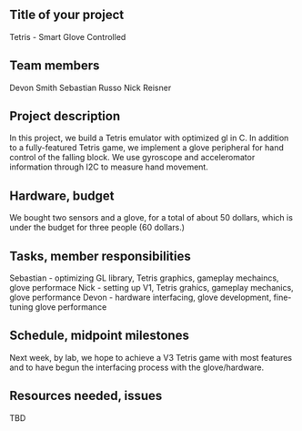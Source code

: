 ## Title of your project
Tetris - Smart Glove Controlled 

## Team members
Devon Smith
Sebastian Russo
Nick Reisner

## Project description
In this project, we build a Tetris emulator with optimized gl in C. In addition to a fully-featured
Tetris game, we implement a glove peripheral for hand control of the falling block. We use 
gyroscope and acceleromator information through I2C to measure hand movement. 

## Hardware, budget
We bought two sensors and a glove, for a total of about 50 dollars, 
which is under the budget for three people (60 dollars.)

## Tasks, member responsibilities
Sebastian - optimizing GL library, Tetris graphics, gameplay mechaincs, glove performace
Nick - setting up V1, Tetris grahics, gameplay mechanics, glove performance
Devon - hardware interfacing, glove development, fine-tuning glove performance

## Schedule, midpoint milestones
Next week, by lab, we hope to achieve a V3 Tetris game with most features and to 
have begun the interfacing process with the glove/hardware. 

## Resources needed, issues
TBD
